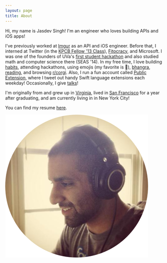 ```yaml
---
layout: page
title: About
---
```


Hi, my name is Jasdev Singh! I'm an engineer who loves building APIs and iOS apps!

I've previously worked at [Imgur](http://imgur.com) as an API and iOS engineer. Before that, I interned at Twitter (in the [KPCB Fellow '13 Class](http://kpcbfellows.com)), [Fitocracy](https://www.fitocracy.com), and Microsoft. I was one of the founders of UVa's [first student hackathon](http://hackuva.io) and also studied math and computer science there (SEAS '14). In my free time, I love building [habits](https://www.coach.me/users/3140daf3d432d7f0065b), attending hackathons, using emojis (my favorite is 🚀), [bhangra](https://youtu.be/vXgF-Ezg78c?t=15s), [reading](/reading-list/), and browsing [r/corgi](http://imgur.com/r/corgi/top). Also, I run a fun account called [Public Extension](https://twitter.com/publicextension), where I tweet out handy Swift language extensions each weekday! Occasionally, I give [talks](https://github.com/Jasdev/talks)!

I'm originally from and grew up in [Virginia](http://en.wikipedia.org/wiki/Fairfax_Station,_Virginia), lived in [San Francisco](http://en.wikipedia.org/wiki/San_Francisco) for a year after graduating, and am currently living in in New York City!

You can find my resume [here](/public/resume.pdf).

![](/public/images/about-pic.png)
